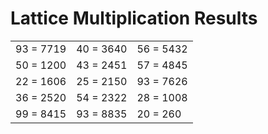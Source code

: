 # Lattice Multiplication Results

|   |   |   |
|---|---|---|
| 93 = 7719 | 40 = 3640 | 56 = 5432 |
| 50 = 1200 | 43 = 2451 | 57 = 4845 |
| 22 = 1606 | 25 = 2150 | 93 = 7626 |
| 36 = 2520 | 54 = 2322 | 28 = 1008 |
| 99 = 8415 | 93 = 8835 | 20 = 260 |
